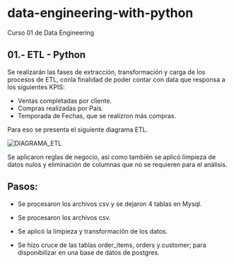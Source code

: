 # data-engineering-with-python
Curso 01 de Data Engineering

## 01.- ETL - Python
Se realizarán las fases de extracción, transformación y carga de los procesos de ETL, conla finalidad de poder contar con data que responsa a los siguientes KPIS:
- Ventas completadas por cliente.
- Compras realizadas por País.
- Temporada de Fechas, que se realizron más compras.

Para eso se presenta el siguiente diagrama ETL.

![DIAGRAMA_ETL](https://user-images.githubusercontent.com/76765706/177062651-33d10509-5e02-4c48-9791-04a1d813896f.png)

Se aplicaron reglas de negocio, asi como también se aplicó limpieza de datos nulos y eliminación de columnas que no se requieren para el análisis.

## Pasos:

- Se procesaron los archivos csv y se dejaron 4 tablas en Mysql.

- Se procesaron los archivos csv.

- Se aplicó la limpieza y transformación de los datos.

- Se hizo cruce de las tablas order_items, orders y customer; para disponibilizar en una base de datos de postgres.

